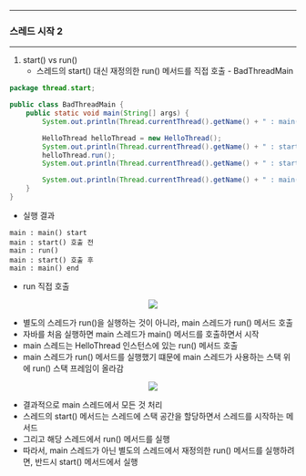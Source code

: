 -----
### 스레드 시작 2
-----
1. start() vs run()
   - 스레드의 start() 대신 재정의한 run() 메서드를 직접 호출 - BadThreadMain
```java
package thread.start;

public class BadThreadMain {
    public static void main(String[] args) {
        System.out.println(Thread.currentThread().getName() + " : main() start");

        HelloThread helloThread = new HelloThread();
        System.out.println(Thread.currentThread().getName() + " : start() 호출 전");
        helloThread.run();
        System.out.println(Thread.currentThread().getName() + " : start() 호출 후");

        System.out.println(Thread.currentThread().getName() + " : main() end");
    }
}
```
  - 실행 결과
```
main : main() start
main : start() 호출 전
main : run()
main : start() 호출 후
main : main() end
```

  - run 직접 호출
<div align="center">
<img src="https://github.com/user-attachments/assets/c9e51aca-f5b5-4244-9327-62f0c858e7e2">
</div>

  - 별도의 스레드가 run()을 실행하는 것이 아니라, main 스레드가 run() 메서드 호출
  - 자바를 처음 실행하면 main 스레드가 main() 메서드를 호출하면서 시작
  - main 스레드는 HelloThread 인스턴스에 있는 run() 메서드 호출
  - main 스레드가 run() 메서드를 실행했기 떄문에 main 스레드가 사용하는 스택 위에 run() 스택 프레임이 올라감

<div align="center">
<img src="https://github.com/user-attachments/assets/19f0e5ad-807a-40ab-be0a-39a5339cc299">
</div>

  - 결과적으로 main 스레드에서 모든 것 처리
  - 스레드의 start() 메서드는 스레드에 스택 공간을 할당하면서 스레드를 시작하는 메서드
  - 그리고 해당 스레드에서 run() 메서드를 실행
  - 따라서, main 스레드가 아닌 별도의 스레드에서 재정의한 run() 메서드를 실행하려면, 반드시 start() 메서드에서 실행
